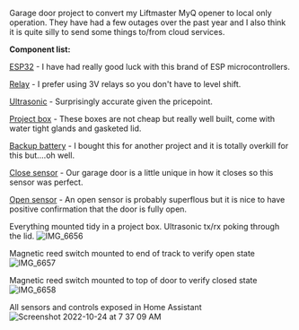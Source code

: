 Garage door project to convert my Liftmaster MyQ opener to local only operation. They have had a few outages over the past year and I also think it is quite silly to send some things to/from cloud services.

**Component list:**

[ESP32](https://www.amazon.com/gp/product/B07BK435ZW/ref=ppx_yo_dt_b_search_asin_title?ie=UTF8&psc=1) - I have had really good luck with this brand of ESP microcontrollers.

[Relay](https://www.amazon.com/gp/product/B0798CZDR9/ref=ppx_yo_dt_b_search_asin_title?ie=UTF8&psc=1) - I prefer using 3V relays so you don't have to level shift.

[Ultrasonic](https://www.amazon.com/gp/product/B01JG09DCK/ref=ppx_yo_dt_b_search_asin_title?ie=UTF8&psc=1) - Surprisingly accurate given the pricepoint.

[Project box](https://www.amazon.com/gp/product/B08PP1W8Q3/ref=ppx_yo_dt_b_search_asin_title?ie=UTF8&psc=1) - These boxes are not cheap but really well built, come with water tight glands and gasketed lid.

[Backup battery](https://www.amazon.com/gp/product/B07YRZYLKV/ref=ppx_yo_dt_b_search_asin_title?ie=UTF8&psc=1) - I bought this for another project and it is totally overkill for this but....oh well.

[Close sensor](https://www.amazon.com/gp/product/B005H3GCW0/ref=ppx_yo_dt_b_asin_title_o02_s00?ie=UTF8&psc=1) - Our garage door is a little unique in how it closes so this sensor was perfect.

[Open sensor](https://www.amazon.com/gp/product/B01GJ82QE4/ref=ppx_yo_dt_b_asin_title_o00_s00?ie=UTF8&psc=1) - An open sensor is probably superflous but it is nice to have positive confirmation that the door is fully open.


Everything mounted tidy in a project box. Ultrasonic tx/rx poking through the lid.
![IMG_6656](https://user-images.githubusercontent.com/6666082/197527056-63d4d01e-3469-43c3-92bd-9583d641fa4e.jpg)

Magnetic reed switch mounted to end of track to verify open state
![IMG_6657](https://user-images.githubusercontent.com/6666082/197527064-1663b249-679d-456b-886e-71c61924c5a7.jpg)

Magnetic reed switch mounted to top of door to verify closed state
![IMG_6658](https://user-images.githubusercontent.com/6666082/197527069-54a0d3f7-875f-4cbd-8f3d-d43318b62d37.jpg)

All sensors and controls exposed in Home Assistant
![Screenshot 2022-10-24 at 7 37 09 AM](https://user-images.githubusercontent.com/6666082/197527087-9a2ad8cb-a5d8-41c8-92b7-350b9caf5ec6.png)
